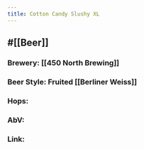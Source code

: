 ```yaml
---
title: Cotton Candy Slushy XL
---
```


## #[[Beer]]
### Brewery: [[450 North Brewing]]

### Beer Style: Fruited [[Berliner Weiss]]

### Hops:

### AbV:

### Link:

